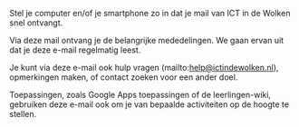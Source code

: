 Stel je computer en/of je smartphone zo in dat je mail van ICT in de Wolken snel ontvangt.

Via deze mail ontvang je de belangrijke mededelingen. We gaan ervan uit dat je deze e-mail regelmatig leest.

Je kunt via deze e-mail ook hulp vragen (mailto:help@ictindewolken.nl), opmerkingen maken, of contact zoeken voor een ander doel.

Toepassingen, zoals Google Apps toepassingen of de leerlingen-wiki, gebruiken deze e-mail ook om je van bepaalde activiteiten op de hoogte te stellen.






